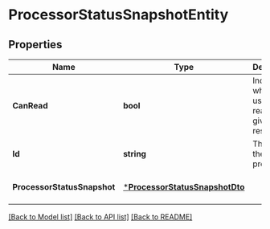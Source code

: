 # ProcessorStatusSnapshotEntity

## Properties
Name | Type | Description | Notes
------------ | ------------- | ------------- | -------------
**CanRead** | **bool** | Indicates whether the user can read a given resource. | [optional] [default to null]
**Id** | **string** | The id of the processor. | [optional] [default to null]
**ProcessorStatusSnapshot** | [***ProcessorStatusSnapshotDto**](ProcessorStatusSnapshotDTO.md) |  | [optional] [default to null]

[[Back to Model list]](../README.md#documentation-for-models) [[Back to API list]](../README.md#documentation-for-api-endpoints) [[Back to README]](../README.md)

